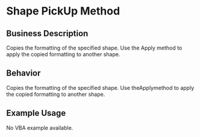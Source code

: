# Shape PickUp Method

## Business Description
Copies the formatting of the specified shape. Use the Apply method to apply the copied formatting to another shape.

## Behavior
Copies the formatting of the specified shape. Use theApplymethod to apply the copied formatting to another shape.

## Example Usage
No VBA example available.
